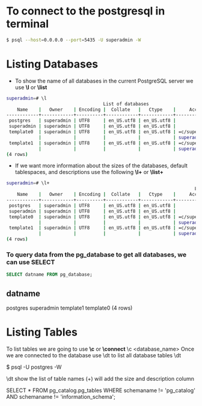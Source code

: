 # To connect to the postgresql in terminal
```bash
$ psql --host=0.0.0.0 --port=5435 -U superadmin -W
```
# Listing Databases
* To show the name of all databases in the current PostgreSQL server we use __\l__ or __\list__
```bash
superadmin=# \l
                                    List of databases
    Name    |   Owner    | Encoding |  Collate   |   Ctype    |     Access privileges
------------+------------+----------+------------+------------+---------------------------
 postgres   | superadmin | UTF8     | en_US.utf8 | en_US.utf8 |
 superadmin | superadmin | UTF8     | en_US.utf8 | en_US.utf8 |
 template0  | superadmin | UTF8     | en_US.utf8 | en_US.utf8 | =c/superadmin            +
            |            |          |            |            | superadmin=CTc/superadmin
 template1  | superadmin | UTF8     | en_US.utf8 | en_US.utf8 | =c/superadmin            +
            |            |          |            |            | superadmin=CTc/superadmin
(4 rows)
```
* If we want more information about the sizes of the databases, default tablespaces, and descriptions use the following __\l+__ or __\list+__

```bash
superadmin=# \l+
                                                                      List of databases
    Name    |   Owner    | Encoding |  Collate   |   Ctype    |     Access privileges     |  Size   | Tablespace |                Description
------------+------------+----------+------------+------------+---------------------------+---------+------------+--------------------------------------------
 postgres   | superadmin | UTF8     | en_US.utf8 | en_US.utf8 |                           | 7729 kB | pg_default | default administrative connection database
 superadmin | superadmin | UTF8     | en_US.utf8 | en_US.utf8 |                           | 7877 kB | pg_default |
 template0  | superadmin | UTF8     | en_US.utf8 | en_US.utf8 | =c/superadmin            +| 7729 kB | pg_default | unmodifiable empty database
            |            |          |            |            | superadmin=CTc/superadmin |         |            |
 template1  | superadmin | UTF8     | en_US.utf8 | en_US.utf8 | =c/superadmin            +| 7729 kB | pg_default | default template for new databases
            |            |          |            |            | superadmin=CTc/superadmin |         |            |
(4 rows)
```

### To query data from the pg_database to get all databases, we can use SELECT
```sql
SELECT datname FROM pg_database;
```
  datname
------------
 postgres
 superadmin
 template1
 template0
(4 rows)

# Listing Tables
To list tables we are going to use __\c__ or __\connect__
\c <database_name>
Once we are connected to the database use \dt to list all database tables
\dt

$ psql -U postgres -W

\dt show the list of table names (+) will add the size and description column

SELECT * FROM pg_catalog.pg_tables
WHERE schemaname != 'pg_catalog' AND
schemaname != 'information_schema';
